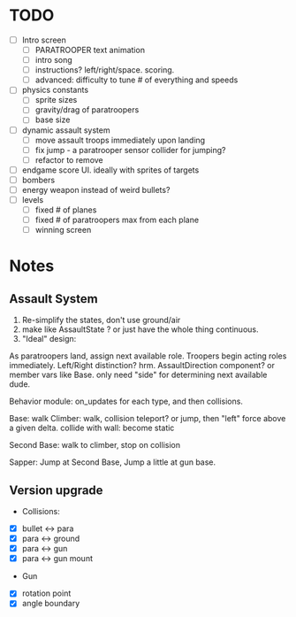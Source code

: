 # TODO

- [ ] Intro screen
  - [ ] PARATROOPER text animation
  - [ ] intro song
  - [ ] instructions? left/right/space. scoring.
  - [ ] advanced: difficulty to tune # of everything and speeds
- [ ] physics constants
  - [ ] sprite sizes
  - [ ] gravity/drag of paratroopers
  - [ ] base size
- [ ] dynamic assault system
  - [ ] move assault troops immediately upon landing
  - [ ] fix jump - a paratrooper sensor collider for jumping?
  - [ ] refactor to remove 
- [ ] endgame score UI. ideally with sprites of targets
- [ ] bombers
- [ ] energy weapon instead of weird bullets?
- [ ] levels
  - [ ] fixed # of planes
  - [ ] fixed # of paratroopers max from each plane
  - [ ] winning screen

# Notes
## Assault System

1. Re-simplify the states, don't use ground/air
2. make like AssaultState ? or just have the whole thing continuous.
3. "Ideal" design:

As paratroopers land, assign next available role.
Troopers begin acting roles immediately. 
Left/Right distinction? hrm. 
AssaultDirection component? or member vars like Base.
only need "side" for determining next available dude.

Behavior module: on_updates for each type, and then collisions.

Base: walk
Climber: walk, collision teleport? or jump, then "left" force above a given delta.
collide with wall: become static

Second Base: walk to climber, stop on collision

Sapper: Jump at Second Base, Jump a little at gun base.

## Version upgrade

* Collisions:
 - [X] bullet <-> para
 - [X] para <-> ground
 - [X] para <-> gun
-  [X] para <-> gun mount
* Gun
 - [X] rotation point
 - [X] angle boundary